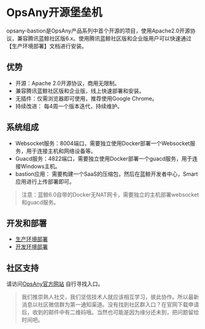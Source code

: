 # OpsAny开源堡垒机

opsany-bastion是OpsAny产品系列中首个开源的项目，使用Apache2.0开源协议，兼容腾讯蓝鲸社区版6.x。使用腾讯蓝鲸社区版和企业版用户可以快速通过【生产环境部署】文档进行安装。

## 优势

- 开源：Apache 2.0开源协议，商用无限制。
- 兼容腾讯蓝鲸社区版和企业版，线上快速部署和安装。
- 无插件：仅需浏览器即可使用，推荐使用Google Chrome。
- 持续改进： 每4周一个版本迭代，持续维护。

## 系统组成

- Websocket服务：8004端口，需要独立使用Docker部署一个Websocket服务，用于连接主机和网络设备等。
- Guacd服务：4822端口，需要独立使用Docker部署一个guacd服务，用于连接Windows主机。
- bastion应用： 需要构建一个SaaS的压缩包，然后在蓝鲸开发者中心，Smart应用进行上传部署即可。

> 注意：蓝鲸6.0自带的Docker无NAT网卡，需要独立的主机部署websocket和guacd服务。

## 开发和部署

- [生产环境部署](docs/blueking.md)
- [开发环境部署](docs/develop.md)

## 社区支持

请访问[OpsAny官方网站](https://www.opsany.com/) 自行寻找入口。

> 我们推崇熟人社交，我们坚信技术人就应该相互学习，彼此协作。所以最新消息以社区微信群为第一通知渠道。没有找到社区群入口？在官网下载申请后，收到的邮件中有二维码哦。当然也可能是因为缘分还未到，把问题留给时间吧。

